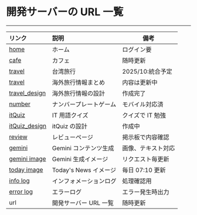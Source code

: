 # 開発サーバーの URL 一覧

---

| リンク                                                         | 説明                   | 備考               |
| :------------------------------------------------------------- | :--------------------- | ------------------ |
| [home](https://kobe-dev.koyeb.app/)                            | ホーム                 | ログイン要         |
| [cafe](https://kobe-dev.koyeb.app/app/cafe)                    | カフェ                 | 随時更新           |
| [travel](https://kobe-dev.koyeb.app/app/travel)                | 台湾旅行               | 2025/10:統合予定   |
| [travel](https://kobe-dev.koyeb.app/apps/travel)               | 海外旅行情報まとめ     | 内容は更新中       |
| [travel_design](https://kobe-dev.koyeb.app/apps/travel_design) | 海外旅行情報の設計     | 作成完了           |
| [number](https://kobe-dev.koyeb.app/app/number)                | ナンバープレートゲーム | モバイル対応済     |
| [itQuiz](https://kobe-dev.koyeb.app/apps/itQuiz)               | IT 用語クイズ          | クイズで IT 勉強   |
| [itQuiz_design](https://kobe-dev.koyeb.app/apps/itQuiz_design) | itQuiz の設計          | 作成中             |
| [review](https://kobe-dev.koyeb.app/apps/review)               | レビューページ         | 掲示板で内容確認   |
| [gemini](https://kobe-dev.koyeb.app/apps/v1/gemini)            | Gemini コンテンツ生成  | 画像、テキスト対応 |
| [gemini image](https://kobe-dev.koyeb.app/img/gemini)          | Gemini 生成イメージ    | リクエスト毎更新   |
| [today image](https://kobe-dev.koyeb.app/img/today)            | Today's News イメージ  | 毎日 07:10 更新    |
| [info log](https://kobe-dev.koyeb.app/log/info)                | インフォメーションログ | 処理確認用         |
| [error log](https://kobe-dev.koyeb.app/log/error)              | エラーログ             | エラー発生時出力   |
| url                                                            | 開発サーバー URL 一覧  | 随時更新           |

